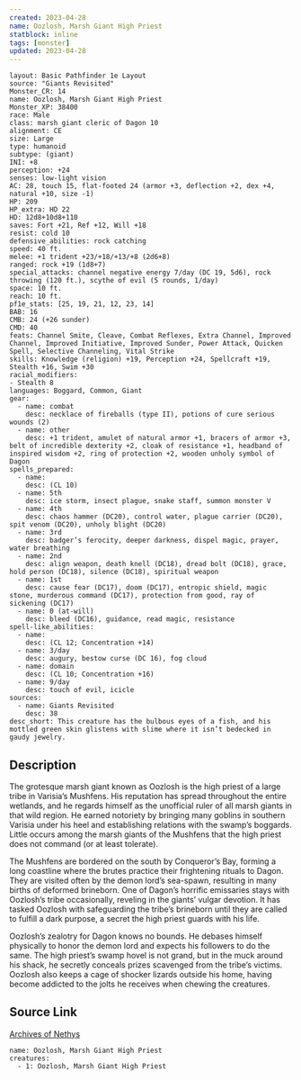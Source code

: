 ```yaml
---
created: 2023-04-28
name: Oozlosh, Marsh Giant High Priest
statblock: inline
tags: [monster]
updated: 2023-04-28
---
```

```statblock
layout: Basic Pathfinder 1e Layout
source: "Giants Revisited"
Monster_CR: 14
name: Oozlosh, Marsh Giant High Priest
Monster_XP: 38400
race: Male
class: marsh giant cleric of Dagon 10
alignment: CE
size: Large
type: humanoid
subtype: (giant)
INI: +8
perception: +24
senses: low-light vision
AC: 28, touch 15, flat-footed 24 (armor +3, deflection +2, dex +4, natural +10, size -1)
HP: 209
HP_extra: HD 22
HD: 12d8+10d8+110
saves: Fort +21, Ref +12, Will +18
resist: cold 10
defensive_abilities: rock catching
speed: 40 ft.
melee: +1 trident +23/+18/+13/+8 (2d6+8)
ranged: rock +19 (1d8+7)
special_attacks: channel negative energy 7/day (DC 19, 5d6), rock throwing (120 ft.), scythe of evil (5 rounds, 1/day)
space: 10 ft.
reach: 10 ft.
pf1e_stats: [25, 19, 21, 12, 23, 14]
BAB: 16
CMB: 24 (+26 sunder)
CMD: 40
feats: Channel Smite, Cleave, Combat Reflexes, Extra Channel, Improved Channel, Improved Initiative, Improved Sunder, Power Attack, Quicken Spell, Selective Channeling, Vital Strike
skills: Knowledge (religion) +19, Perception +24, Spellcraft +19, Stealth +16, Swim +30
racial_modifiers:
- Stealth 8
languages: Boggard, Common, Giant
gear:
  - name: combat
    desc: necklace of fireballs (type II), potions of cure serious wounds (2)
  - name: other
    desc: +1 trident, amulet of natural armor +1, bracers of armor +3, belt of incredible dexterity +2, cloak of resistance +1, headband of inspired wisdom +2, ring of protection +2, wooden unholy symbol of Dagon
spells_prepared:
  - name:
    desc: (CL 10)
  - name: 5th
    desc: ice storm, insect plague, snake staff, summon monster V
  - name: 4th
    desc: chaos hammer (DC20), control water, plague carrier (DC20), spit venom (DC20), unholy blight (DC20)
  - name: 3rd
    desc: badger’s ferocity, deeper darkness, dispel magic, prayer, water breathing
  - name: 2nd
    desc: align weapon, death knell (DC18), dread bolt (DC18), grace, hold person (DC18), silence (DC18), spiritual weapon
  - name: 1st
    desc: cause fear (DC17), doom (DC17), entropic shield, magic stone, murderous command (DC17), protection from good, ray of sickening (DC17)
  - name: 0 (at-will)
    desc: bleed (DC16), guidance, read magic, resistance
spell-like_abilities:
  - name:
    desc: (CL 12; Concentration +14)
  - name: 3/day
    desc: augury, bestow curse (DC 16), fog cloud
  - name: domain
    desc: (CL 10; Concentration +16)
  - name: 9/day
    desc: touch of evil, icicle
sources:
  - name: Giants Revisited
    desc: 38
desc_short: This creature has the bulbous eyes of a fish, and his mottled green skin glistens with slime where it isn’t bedecked in gaudy jewelry.
```
## Description
The grotesque marsh giant known as Oozlosh is the high priest of a large tribe in Varisia’s Mushfens. His reputation has spread throughout the entire wetlands, and he regards himself as the unofficial ruler of all marsh giants in that wild region. He earned notoriety by bringing many goblins in southern Varisia under his heel and establishing relations with the swamp’s boggards. Little occurs among the marsh giants of the Mushfens that the high priest does not command (or at least tolerate).

The Mushfens are bordered on the south by Conqueror’s Bay, forming a long coastline where the brutes practice their frightening rituals to Dagon. They are visited often by the demon lord’s sea-spawn, resulting in many births of deformed brineborn. One of Dagon’s horrific emissaries stays with Oozlosh’s tribe occasionally, reveling in the giants’ vulgar devotion. It has tasked Oozlosh with safeguarding the tribe’s brineborn until they are called to fulfill a dark purpose, a secret the high priest guards with his life.

Oozlosh’s zealotry for Dagon knows no bounds. He debases himself physically to honor the demon lord and expects his followers to do the same. The high priest’s swamp hovel is not grand, but in the muck around his shack, he secretly conceals prizes scavenged from the tribe’s victims. Oozlosh also keeps a cage of shocker lizards outside his home, having become addicted to the jolts he receives when chewing the creatures.
## Source Link
[Archives of Nethys](https://aonprd.com/MonsterDisplay.aspx?ItemName=Oozlosh%2C%20Marsh%20Giant%20High%20Priest)
```encounter-table
name: Oozlosh, Marsh Giant High Priest
creatures:
  - 1: Oozlosh, Marsh Giant High Priest
```
